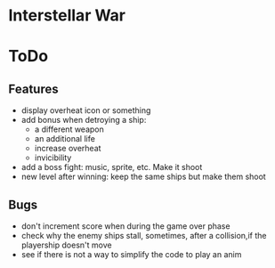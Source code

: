 # Interstellar War

# ToDo
## Features
- display overheat icon or something
- add bonus when detroying a ship: 
    - a different weapon
    - an additional life
    - increase overheat
    - invicibility
- add a boss fight: music, sprite, etc. Make it shoot
- new level after winning: keep the same ships but make them shoot

## Bugs
- don't increment score when during the game over phase
- check why the enemy ships stall, sometimes, after a collision,if the playership doesn't move
- see if there is not a way to simplify the code to play an anim